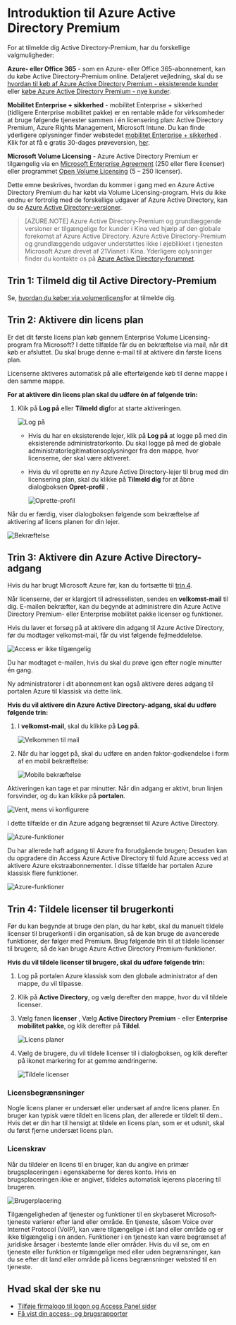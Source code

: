 <properties
    pageTitle="Introduktion til Azure Active Directory Premium"
    description="Et emne, der forklarer, hvordan du kan tilmelde sig Azure Active Directory Premium edition via Volume Licensing-websted."
    services="active-directory"
    documentationCenter=""
    authors="markusvi"
    manager="femila" 
    editor=""/>

<tags
    ms.service="active-directory"
    ms.workload="infrastructure-services"
    ms.tgt_pltfrm="na"
    ms.devlang="na"
    ms.topic="get-started-article"
    ms.date="08/16/2016"
    ms.author="markvi"/>

# <a name="getting-started-with-azure-active-directory-premium"></a>Introduktion til Azure Active Directory Premium


For at tilmelde dig Active Directory-Premium, har du forskellige valgmuligheder: 

**Azure- eller Office 365** - som en Azure- eller Office 365-abonnement, kan du købe Active Directory-Premium online. Detaljeret vejledning, skal du se [hvordan til køb af Azure Active Directory Premium - eksisterende kunder](https://channel9.msdn.com/Series/Azure-Active-Directory-Videos-Demos/How-to-Purchase-Azure-Active-Directory-Premium-Existing-Customer) eller [købe Azure Active Directory Premium - nye kunder](https://channel9.msdn.com/Series/Azure-Active-Directory-Videos-Demos/How-to-Purchase-Azure-Active-Directory-Premium-New-Customers).  

**Mobilitet Enterprise + sikkerhed** - mobilitet Enterprise + sikkerhed (tidligere Enterprise mobilitet pakke) er en rentable måde for virksomheder at bruge følgende tjenester sammen i én licensering plan: Active Directory Premium, Azure Rights Management, Microsoft Intune. Du kan finde yderligere oplysninger finder webstedet [mobilitet Enterprise + sikkerhed](https://www.microsoft.com/en-us/server-cloud/enterprise-mobility/overview.aspx) . Klik for at få e gratis 30-dages prøveversion, [her](https://portal.office.com/Signup/Signup.aspx?OfferId=2E63A04D-BE0B-4A0F-A8CF-407C1C299221&dl=EMS&ali=1#0).


**Microsoft Volume Licensing** - Azure Active Directory Premium er tilgængelig via en [Microsoft Enterprise Agreement](https://www.microsoft.com/en-us/licensing/licensing-programs/enterprise.aspx) (250 eller flere licenser) eller programmet [Open Volume Licensing](https://www.microsoft.com/en-us/licensing/licensing-programs/open-license.aspx) (5 – 250 licenser).


Dette emne beskrives, hvordan du kommer i gang med en Azure Active Directory Premium du har købt via Volume Licensing-program. Hvis du ikke endnu er fortrolig med de forskellige udgaver af Azure Active Directory, kan du se [Azure Active Directory-versioner](active-directory-editions.md).  

> [AZURE.NOTE]
Azure Active Directory-Premium og grundlæggende versioner er tilgængelige for kunder i Kina ved hjælp af den globale forekomst af Azure Active Directory. Azure Active Directory-Premium og grundlæggende udgaver understøttes ikke i øjeblikket i tjenesten Microsoft Azure drevet af 21Vianet i Kina. Yderligere oplysninger finder du kontakte os på [Azure Active Directory-forummet](https://feedback.azure.com/forums/169401-azure-active-directory/).




## <a name="step-1-sign-up-for-active-directory-premium"></a>Trin 1: Tilmeld dig til Active Directory-Premium

Se, [hvordan du køber via volumenlicens](http://www.microsoft.com/en-us/licensing/how-to-buy/how-to-buy.aspx)for at tilmelde dig.



## <a name="step-2-activate-your-license-plan"></a>Trin 2: Aktivere din licens plan

Er det dit første licens plan køb gennem Enterprise Volume Licensing-program fra Microsoft?
I dette tilfælde får du en bekræftelse via mail, når dit køb er afsluttet.
Du skal bruge denne e-mail til at aktivere din første licens plan.

Licenserne aktiveres automatisk på alle efterfølgende køb til denne mappe i den samme mappe.



**For at aktivere din licens plan skal du udføre én af følgende trin:**


1. Klik på **Log på** eller **Tilmeld dig**for at starte aktiveringen.

    ![Log på][1]



    - Hvis du har en eksisterende lejer, klik på **Log på** at logge på med din eksisterende administratorkonto. Du skal logge på med de globale administratorlegitimationsoplysninger fra den mappe, hvor licenserne, der skal være aktiveret.

    - Hvis du vil oprette en ny Azure Active Directory-lejer til brug med din licensering plan, skal du klikke på **Tilmeld dig** for at åbne dialogboksen **Opret-profil** .

        ![Oprette-profil][2]

Når du er færdig, viser dialogboksen følgende som bekræftelse af aktivering af licens planen for din lejer.

![Bekræftelse][3]

## <a name="step-3-activate-your-azure-active-directory-access"></a>Trin 3: Aktivere din Azure Active Directory-adgang

Hvis du har brugt Microsoft Azure før, kan du fortsætte til [trin 4](#step-4-assign-license-to-user-accounts). 

Når licenserne, der er klargjort til adresselisten, sendes en **velkomst-mail** til dig. E-mailen bekræfter, kan du begynde at administrere din Azure Active Directory Premium- eller Enterprise mobilitet pakke licenser og funktioner. 

Hvis du laver et forsøg på at aktivere din adgang til Azure Active Directory, før du modtager velkomst-mail, får du vist følgende fejlmeddelelse. 

![Access er ikke tilgængelig][9]

Du har modtaget e-mailen, hvis du skal du prøve igen efter nogle minutter én gang.

Ny administratorer i dit abonnement kan også aktivere deres adgang til portalen Azure til klassisk via dette link.






**Hvis du vil aktivere din Azure Active Directory-adgang, skal du udføre følgende trin:**

1. I **velkomst-mail**, skal du klikke på **Log på**. 
    
    ![Velkommen til mail][4]

2. Når du har logget på, skal du udføre en anden faktor-godkendelse i form af en mobil bekræftelse:

    ![Mobile bekræftelse][5]

Aktiveringen kan tage et par minutter. Når din adgang er aktivt, brun linjen forsvinder, og du kan klikke på **portalen**.

![Vent, mens vi konfigurere][6]

I dette tilfælde er din Azure adgang begrænset til Azure Active Directory.

![Azure-funktioner][7]

Du har allerede haft adgang til Azure fra forudgående brugen; Desuden kan du opgradere din Access Azure Active Directory til fuld Azure access ved at aktivere Azure ekstraabonnementer. I disse tilfælde har portalen Azure klassisk flere funktioner.

![Azure-funktioner][8]



## <a name="step-4-assign-license-to-user-accounts"></a>Trin 4: Tildele licenser til brugerkonti

Før du kan begynde at bruge den plan, du har købt, skal du manuelt tildele licenser til brugerkonti i din organisation, så de kan bruge de avancerede funktioner, der følger med Premium. Brug følgende trin til at tildele licenser til brugere, så de kan bruge Azure Active Directory Premium-funktioner.

**Hvis du vil tildele licenser til brugere, skal du udføre følgende trin:**

1. Log på portalen Azure klassisk som den globale administrator af den mappe, du vil tilpasse.
2. Klik på **Active Directory**, og vælg derefter den mappe, hvor du vil tildele licenser.
3. Vælg fanen **licenser** , Vælg **Active Directory Premium** - eller **Enterprise mobilitet pakke**, og klik derefter på **Tildel**.

    ![Licens planer][10]

4. Vælg de brugere, du vil tildele licenser til i dialogboksen, og klik derefter på ikonet markering for at gemme ændringerne.

    ![Tildele licenser][11]

### <a name="license-restrictions"></a>Licensbegrænsninger

Nogle licens planer er undersæt eller undersæt af andre licens planer. En bruger kan typisk være tildelt en licens plan, der allerede er tildelt til dem.. Hvis det er din har til hensigt at tildele en licens plan, som er et udsnit, skal du først fjerne undersæt licens plan.

### <a name="license-requirements"></a>Licenskrav

Når du tildeler en licens til en bruger, kan du angive en primær brugsplaceringen i egenskaberne for deres konto. Hvis en brugsplaceringen ikke er angivet, tildeles automatisk lejerens placering til brugeren.

![Brugerplacering][12]

Tilgængeligheden af tjenester og funktioner til en skybaseret Microsoft-tjeneste varierer efter land eller område. En tjeneste, såsom Voice over Internet Protocol (VoIP), kan være tilgængelige i ét land eller område og er ikke tilgængelig i en anden. Funktioner i en tjeneste kan være begrænset af juridiske årsager i bestemte lande eller områder. Hvis du vil se, om en tjeneste eller funktion er tilgængelige med eller uden begrænsninger, kan du se efter dit land eller område på licens begrænsninger websted til en tjeneste.

## <a name="whats-next"></a>Hvad skal der ske nu

- [Tilføje firmalogo til logon og Access Panel sider](active-directory-add-company-branding.md)
- [Få vist din access- og brugsrapporter](active-directory-view-access-usage-reports.md)

<!--Image references-->
[1]: ./media/active-directory-get-started-premium/MOLSEmail.png
[2]: ./media/active-directory-get-started-premium/MOLSAccountProfile.png
[3]: ./media/active-directory-get-started-premium/MOLSThankYou.png
[4]: ./media/active-directory-get-started-premium/AADEmail.png
[5]: ./media/active-directory-get-started-premium/SignUppage.png
[6]: ./media/active-directory-get-started-premium/Subscriptionspage.png
[7]: ./media/active-directory-get-started-premium/Premiuminportal.png
[8]: ./media/active-directory-get-started-premium/Premiuminportal_large.png
[9]: ./media/active-directory-get-started-premium/Signuppage_oops.png
[10]: ./media/active-directory-get-started-premium/contosolicenseplan.png
[11]: ./media/active-directory-get-started-premium/Assignlicensespicker.png
[12]: ./media/active-directory-get-started-premium/Usagelocation.png
